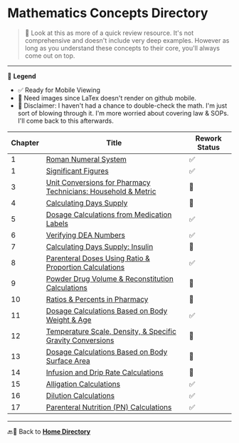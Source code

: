 # Mathematics Concepts Directory

> 📌 Look at this as more of a quick review resource. It's not comprehensive and doesn't include very deep examples. However as long as you understand these concepts to their core, you'll always come out on top.

---

🔣 **Legend**

- ✅ Ready for Mobile Viewing
- 📸 Need images since LaTex doesn't render on github mobile.
- 🚨 Disclaimer: I haven't had a chance to double-check the math. I'm just sort of blowing through it. I'm more worried about covering law & SOPs. I'll come back to this afterwards.

| Chapter | Title | Rework Status |
|---------|-------|---------------|
| 1 | [Roman Numeral System](./roman_numerals.md) | ✅ |
| 1 | [Significant Figures](./sig_figs.md) | ✅ |
| 3 | [Unit Conversions for Pharmacy Technicians: Household & Metric](./unit_conversions.md) | 📸 |
| 4 | [Calculating Days Supply](./days_supply.md) | 📸 |
| 5 | [Dosage Calculations from Medication Labels](./medication_labels.md) | ✅ |
| 6 | [Verifying DEA Numbers](./dea_numbers.md) | ✅ |
| 7 | [Calculating Days Supply: Insulin](./insulin_days_supply.md) | 📸 |
| 8 | [Parenteral Doses Using Ratio & Proportion Calculations](./parenteral_ratios.md) | ✅ |
| 9 | [Powder Drug Volume & Reconstitution Calculations](./powder_volume.md) | 📸 |
| 10 | [Ratios & Percents in Pharmacy](./percents_ratios.md) | 📸 |
| 11 | [Dosage Calculations Based on Body Weight & Age](./body_weight_calculations.md) | ✅ |
| 12 | [Temperature Scale, Density, & Specific Gravity Conversions](./temperature_scale_conversions.md) | 📸 |
| 13 | [Dosage Calculations Based on Body Surface Area](./bsa.md) | 📸 |
| 14 | [Infusion and Drip Rate Calculations](./flow_drip_rate.md) | 📸 |
| 15 | [Alligation Calculations](./alligations.md) | ✅ |
| 16 | [Dilution Calculations](./dilutions.md) | ✅ |
| 17 | [Parenteral Nutrition (PN) Calculations](./tpn.md) | ✅ |
  
---

🔙🔗 Back to [**Home Directory**](../readme.md)
